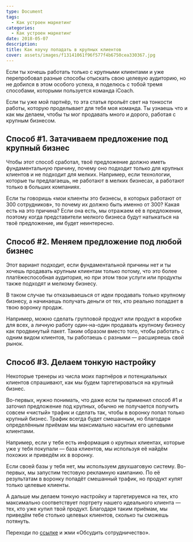 ```yaml
---
type: Document
tags:
  - Как устроен маркетинг
categories:
  - Как устроен маркетинг
date: 2018-05-07
description: 
title: Как коучу попадать в крупных клиентов
cover: assets/images/f13141061f96f577f4b6750cea330367.jpg
---
```

Если ты хочешь работать только с крупными клиентами и уже перепробовал разные способы отыскать свою целевую аудиторию, но не добился в этом особого успеха, я поделюсь с тобой тремя способами, которыми пользуется команда iCoach.

Если ты уже мой партнёр, то эта статья прольёт свет на тонкости работы, которую проделывает для тебя моя команда. Ты узнаешь что и как мы делаем, чтобы ты мог продавать много и дорого, работая с крупным бизнесом.

## Способ #1. Затачиваем предложение под крупный бизнес

Чтобы этот способ сработал, твоё предложение должно иметь фундаментальную причину, почему оно подходит только для крупных клиентов и не подходит для мелких. Например, если технологии, которые ты предлагаешь, не работают в мелких бизнесах, а работают только в больших компаниях. 

Если ты говоришь «мои клиенты это бизнесы, в которых работают от 300 сотрудников», то почему их должно быть именно от 300? Какая есть на это причина? Если она есть, мы отражаем её в предложении, поэтому когда представители мелкого бизнеса будут натыкаться на твоё предложение, им будет неинтересно.

## Способ #2. Меняем предложение под любой бизнес

Этот вариант подходит, если фундаментальной причины нет и ты хочешь продавать крупным клиентам только потому, что это более платёжеспособная аудитория, но при этом твои услуги или продукты также подходят и мелкому бизнесу. 

В таком случае ты отказываешься от идеи продавать только крупному бизнесу, а начинаешь получать деньги от тех, кто реально попадает в твою воронку продаж. 

Например, можно сделать групповой продукт или продукт в коробке для всех, а личную работу один-на-один продавать крупному бизнесу как продвинутый пакет. Таким образом вместо того, чтобы работать с одним видом клиентов, ты работаешь с разными — расширяешь свой рынок.

## Способ #3. Делаем тонкую настройку

Некоторые тренеры из числа моих партнёров и потенциальных клиентов спрашивают, как мы будем таргетироваться на крупный бизнес.

Во-первых, нужно понимать, что даже если ты применил способ #1 и заточил предложение под крупных, обычно не получается получить совсем «чистый» трафик и сделать так, чтобы в воронку попал только крупный бизнес. Трафик всегда будет смешанным, но благодаря определённым приёмам мы максимально насытим его целевыми клиентами.

Например, если у тебя есть информация о крупных клиентах, которые уже у тебя покупали ― база клиентов, мы используя её найдём похожих и приведём их в воронку.

Если своей базы у тебя нет, мы используем двухшаговую систему. Во-первых, мы запустим тестовую рекламную кампанию. По её результатам в воронку попадёт смешанный трафик, но продукт купят только целевые клиенты.

А дальше мы делаем тонкую настройку и таргетируемся на тех, кто максимально соответствует портрету нашего идеального клиента ― тех, кто уже купил твой продукт. Благодаря таким приёмам, мы приведём тебе столько целевых клиентов, сколько ты сможешь потянуть.

Переходи по [ссылке](http://icoach.io/?utm_source=base-article&utm_medium=2018-05-09) и жми «Обсудить сотрудничество».
